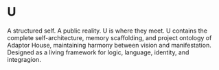 # U
A structured self. A public reality. U is where they meet. U contains the complete self-architecture, memory scaffolding, and project ontology of Adaptor House, maintaining harmony between vision and manifestation. Designed as a living framework for logic, language, identity, and integragion.
